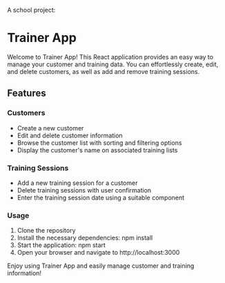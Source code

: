 A school project:

# Trainer App

Welcome to Trainer App! This React application provides an easy way to manage your customer and training data. You can effortlessly create, edit, and delete customers, as well as add and remove training sessions.

## Features

### Customers

<ul>
  <li>Create a new customer</li>
  <li>Edit and delete customer information</li>
  <li>Browse the customer list with sorting and filtering options</li>
  <li>Display the customer's name on associated training lists</li>
  </ul>
  
### Training Sessions
<ul>
  <li>Add a new training session for a customer</li>
  <li>Delete training sessions with user confirmation</li>
  <li>Enter the training session date using a suitable component</li>
  </ul>
  
### Usage
<ol>
<li>Clone the repository
<li>Install the necessary dependencies: npm install</li>
<li>Start the application: npm start</li>
<li>Open your browser and navigate to http://localhost:3000</li>
  </ol>
  
Enjoy using Trainer App and easily manage customer and training information!
